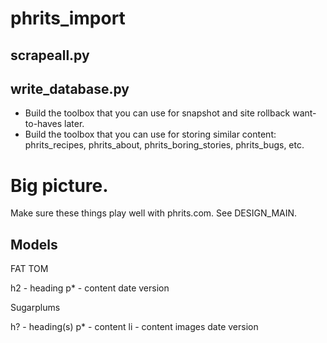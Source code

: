 # phrits_import

## scrapeall.py

## write_database.py

- Build the toolbox that you can use for snapshot and site rollback want-to-haves later.
- Build the toolbox that you can use for storing similar content: phrits_recipes, phrits_about, phrits_boring_stories, phrits_bugs, etc.

# Big picture.

Make sure these things play well with phrits.com. See DESIGN_MAIN.

## Models

FAT TOM
<!-- infer from presentation -->
h2 - heading
p* - content
date
version

Sugarplums
<!-- infer from structure -->
h? - heading(s)
p* - content
li - content
images
date
version

